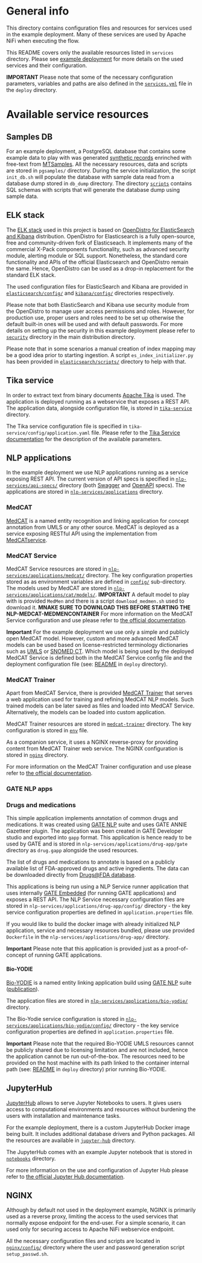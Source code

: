 # General info
This directory contains configuration files and resources for services used in the example deployment. 
Many of these services are used by Apache NiFi when executing the flow. 

This README covers only the available resources listed in `services` directory.
Please see [example deployment](../deploy/README.md) for more details on the used services and their configuration.

**IMPORTANT**
Please note that some of the necessary configuration parameters, variables and paths are also defined in the [`services.yml`](../deploy/services.yml) file in the `deploy` directory. 


# Available service resources

## Samples DB
For an example deployment, a PostgreSQL database that contains some example data to play with was generated [synthetic records](https://github.com/synthetichealth/synthea) enrinched with free-text from [MTSamples](https://www.mtsamples.com/).
All the necessary resources, data and scripts are stored in `pgsamples/` directory.
During the service initialization, the script `init_db.sh` will populate the database with sample data read from a database dump stored in `db_dump` directory.
The directory [`scripts`](./pgsamples/scripts) contains SQL schemas with scripts that will generate the database dump using sample data.


## ELK stack
The [ELK stack](https://www.elastic.co/what-is/elk-stack) used in this project is based on [OpenDistro for ElasticSearch and Kibana](https://opendistro.github.io/for-elasticsearch/) distribution.
OpenDistro for Elasticsearch is a fully open-source, free and community-driven fork of Elasticseach.
It implements many of the commercial X-Pack components functionality, such as advanced security module, alerting module or SQL support. 
Nonetheless, the standard core functionality and APIs of the official Elasticsearch and OpenDistro remain the same. 
Hence, OpenDistro can be used as a drop-in replacement for the standard ELK stack.

The used configuration files for ElasticSearch and Kibana are provided in [`elasticsearch/config/`](./elasticsearch/config) and [`kibana/config/`](./kibana/config) directories respectively.

Please note that both ElasticSearch and Kibana use security module from the OpenDistro to manage user access permissions and roles. 
However, for production use, proper users and roles need to be set up otherwise the default built-in ones will be used and with default passwords. 
For more details on setting up the security in this example deployment please refer to [`security`](../security) directory in the main distribution directory.

Please note that in some scenarios a manual creation of index mapping may be a good idea prior to starting ingestion. 
A script `es_index_initializer.py` has been provided in [`elasticsearch/scripts/`](./elasticsearch/scripts) directory to help with that.


## Tika service
In order to extract text from binary documents [Apache Tika](https://tika.apache.org/) is used. 
The application is deployed running as a webservice that exposes a REST API. 
The application data, alongside configuration file, is stored in [`tika-service`](./tika-service) directory.

The Tika service configuration file is specified in `tika-service/config/application.yaml` file. 
Please refer to the [Tika Service documentation](https://github.com/CogStack/tika-service) for the description of the available parameters.


## NLP applications
In the example deployment we use NLP applications running as a service exposing REST API. 
The current version of API specs is specified in [`nlp-services/api-specs/`](./nlp-services/api-specs) directory (both [Swagger](https://swagger.io/) and [OpenAPI](https://www.openapis.org/) specs).
The applications are stored in [`nlp-services/applications`](./nlp-services/applications) directory.

### MedCAT
[MedCAT](https://github.com/CogStack/MedCAT) is a named entity recognition and linking application for concept annotation from UMLS or any other source.
MedCAT is deployed as a service exposing RESTful API using the implementation from [MedCATservice](https://github.com/CogStack/MedCATservice).

### MedCAT Service
MedCAT Service resources are stored in [`nlp-services/applications/medcat/`](./nlp-services/applications/medcat) directory. 
The key configuration properties stored as as environment variables are defined in [`config/`](./nlp-services/applications/medcat/config) sub-directory. 
The models used by MedCAT are stored in [`nlp-services/applications/cat/models/`](./nlp-services/applications/medcat/models).
<strong>IMPORTANT</strong>
A default model to play with is provided `MedMen` and there is a script `download_medmen.sh` used to download it. <strong>MNAKE SURE TO DOWNLOAD THIS BEFORE STARTING THE NLP-MEDCAT-MEDMENCONTAINER</strong>
For more information on the MedCAT Service configuration and use please refer to [the official documentation](https://github.com/CogStack/MedCATservice).


**Important**
For the example deployment we use only a simple and publicly open MedCAT model.
However, custom and more advanced MedCAT models can be used based on license-restricted terminology dictionaries such as [UMLS](https://www.nlm.nih.gov/research/umls/index.html) or [SNOMED CT](http://www.snomed.org/).
Which model is being used by the deployed MedCAT Service is defined both in the MedCAT Service config file and the deployment configuration file (see: [README](../deploy/README.md) in `deploy` directory).


### MedCAT Trainer
Apart from MedCAT Service, there is provided [MedCAT Trainer](https://github.com/CogStack/MedCATtrainer) that serves a web application used for training and refining MedCAT NLP models.
Such trained models can be later saved as files and loaded into MedCAT Service.
Alternatively, the models can be loaded into custom application.

MedCAT Trainer resources are stored in [`medcat-trainer`](./medcat-trainer) directory. 
The key configuration is stored in [`env`](./medcat-trainer/envs/env) file.

As a companion service, it uses a NGINX reverse-proxy for providing content from MedCAT Trainer web service.
The NGINX configuration is stored in [`nginx`](./medcat-trainer/nginx) directory.

For more information on the MedCAT Trainer configuration and use please refer to [the official documentation](https://github.com/CogStack/MedCATtrainer).


### GATE NLP apps

### Drugs and medications
This simple application implements annotation of common drugs and medications. 
It was created using [GATE NLP](https://gate.ac.uk/sale/tao/splitch13.html) suite and uses GATE ANNIE Gazetteer plugin. 
The application was been created in GATE Developer studio and exported into `gapp` format. 
This application is hence ready to be used by GATE and is stored in `nlp-services/applications/drug-app/gate` directory as `drug.gapp` alongside the used resources.

The list of drugs and medications to annotate is based on a publicly available list of FDA-approved drugs and active ingredients. 
The data can be downloaded directly from [Drugs@FDA database](https://www.fda.gov/drugs/informationondrugs/ucm079750.htm). 

This applications is being run using a NLP Service runner application that uses internally [GATE Embedded](https://gate.ac.uk/family/embedded.html) (for running GATE applications) and exposes a REST API.
The NLP Service necessary configuration files are stored in `nlp-services/applications/drug-app/config/` directory - the key service configuration properties are defined in `application.properties` file.

If you would like to build the docker image with already initialized NLP application, service and necessary resources bundled, please use provided `Dockerfile` in the `nlp-services/applications/drug-app/` directory.

**Important**
Please note that this application is provided just as a proof-of-concept of running GATE applications.


#### Bio-YODIE
[Bio-YODIE](https://github.com/GateNLP/Bio-YODIE) is a named entity linking application build using [GATE NLP](https://gate.ac.uk/) suite ([publication](https://arxiv.org/abs/1811.04860)).

The application files are stored in [`nlp-services/applications/bio-yodie/`](./nlp-services/applications/bio-yodie) directory.

The Bio-Yodie service configuration is stored in [`nlp-services/applications/bio-yodie/config/`](./nlp-services/applications/bio-yodie/config) directory - the key service configuration properties are defined in `application.properties` file.

**Important**
Please note that the required Bio-YODIE UMLS resources cannot be publicly shared due to licensing limitation and are not included, hence the application cannot be run out-of-the-box.
The resources need to be provided on the host machine with its path linked to the container internal path (see: [README](../deploy/README.md) in `deploy` directory) prior running Bio-YODIE.


## JupyterHub
[JupyterHub](https://jupyter.org/hub) allows to serve Jupyter Notebooks to users.
It gives users access to computational environments and resources without burdening the users with installation and maintenance tasks.

For the example deployment, there is a custom JupyterHub Docker image being built.
It includes additional database drivers and Python packages.
All the resources are available in [`jupyter-hub`](./jupyter-hub) directory.

The JupyterHub comes with an example Jupyter notebook that is stored in [`notebooks`](./jupyter-hub/notebooks) directory.

For more information on the use and configuration of Jupyter Hub please refer to [the official Jupyter Hub documentation](https://jupyter.org/hub).


## NGINX
Although by default not used in the deployment example, NGINX is primarily used as a reverse proxy, limiting the access to the used services that normally expose endpoint for the end-user. 
For a simple scenario, it can used only for securing access to Apache NiFi webservice endpoint.

All the necessary configuration files and scripts are located in [`nginx/config/`](./nginx/config) directory where the user and password generation script `setup_passwd.sh`. 
